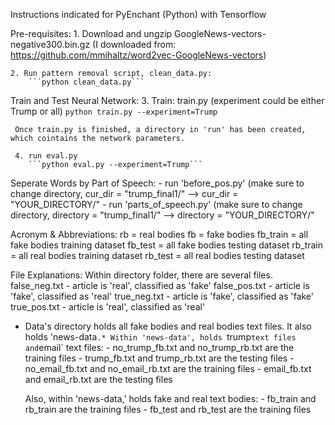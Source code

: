 Instructions indicated for PyEnchant (Python) with Tensorflow

Pre-requisites:
    1. Download and ungzip GoogleNews-vectors-negative300.bin.gz
        (I downloaded from: https://github.com/mmihaltz/word2vec-GoogleNews-vectors)

    2. Run pattern removal script, clean_data.py:
        ```python clean_data.py```

Train and Test Neural Network:
    3. Train: train.py (experiment could be either Trump or all)
        ```python train.py --experiment=Trump```

     Once train.py is finished, a directory in 'run' has been created, which cointains the network parameters.

     4. run eval.py
        ```python eval.py --experiment=Trump```

Seperate Words by Part of Speech:
    - run 'before_pos.py' (make sure to change directory, cur_dir = "trump_final1/" --> cur_dir = "YOUR_DIRECTORY/"
    - run 'parts_of_speech.py' (make sure to change directory, directory = "trump_final1/" --> directory = "YOUR_DIRECTORY/"

Acronym & Abbreviations:
rb = real bodies
fb = fake bodies
fb_train = all fake bodies training dataset
fb_test = all fake bodies testing dataset
rb_train = all real bodies training dataset
rb_test = all real bodies testing dataset

File Explanations:
Within directory folder, there are several files.
    false_neg.txt - article is 'real', classified as 'fake'
    false_pos.txt - article is 'fake', classified as 'real'
    true_neg.txt - article is 'fake', classified as 'fake'
    true_pos.txt - article is 'real', classified as 'real'

* Data's directory holds all fake bodies and real bodies text files. It also holds 'news-data`.*
  Within 'news-data', holds `trump` text files and `email` text files:
        - no_trump_fb.txt and no_trump_rb.txt are the training files
        - trump_fb.txt and trump_rb.txt are the testing files
        - no_email_fb.txt and no_email_rb.txt are the training files
        - email_fb.txt and email_rb.txt are the testing files

  Also, within 'news-data,' holds fake and real text bodies:
        - fb_train and rb_train are the training files
        - fb_test and rb_test are the training files